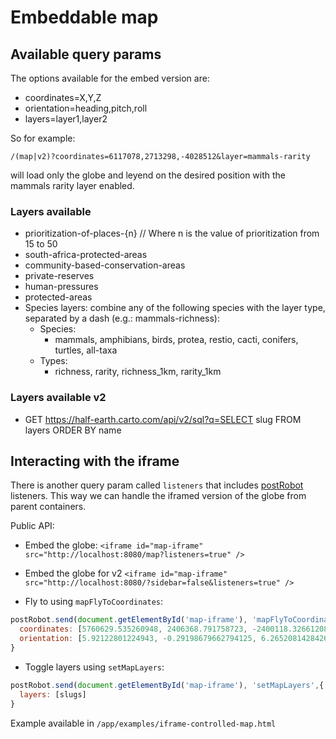 # Embeddable map

## Available query params

The options available for the embed version are:
- coordinates=X,Y,Z
- orientation=heading,pitch,roll
- layers=layer1,layer2

So for example:
```
/(map|v2)?coordinates=6117078,2713298,-4028512&layer=mammals-rarity
```
will load only the globe and leyend on the desired position with the mammals rarity layer enabled.

### Layers available
- prioritization-of-places-{n} // Where n is the value of prioritization from 15 to 50
- south-africa-protected-areas
- community-based-conservation-areas
- private-reserves
- human-pressures
- protected-areas
- Species layers: combine any of the following species with the layer type, separated by a dash (e.g.: mammals-richness):
  - Species:
    - mammals, amphibians, birds, protea, restio, cacti, conifers, turtles, all-taxa
  - Types:
    - richness, rarity, richness_1km, rarity_1km

### Layers available v2
- GET https://half-earth.carto.com/api/v2/sql?q=SELECT slug FROM layers ORDER BY name


## Interacting with the iframe

There is another query param called `listeners` that includes [postRobot](https://github.com/krakenjs/post-robot#parent-to-popup-messaging) listeners. This way we can handle the iframed version of the globe from parent containers.

Public API:
- Embed the globe:
`<iframe id="map-iframe" src="http://localhost:8080/map?listeners=true" />`
- Embed the globe for v2
`<iframe id="map-iframe" src="http://localhost:8080/?sidebar=false&listeners=true" />`

- Fly to using `mapFlyToCoordinates`:
```js
postRobot.send(document.getElementById('map-iframe'), 'mapFlyToCoordinates', {
  coordinates: [5760629.535260948, 2406368.791758723, -2400118.3266120856],
  orientation: [5.92122801224943, -0.29198679662794125, 6.26520814284261]
}
```
- Toggle layers using `setMapLayers`:
```js
postRobot.send(document.getElementById('map-iframe'), 'setMapLayers',{
  layers: [slugs]
}
```

Example available in `/app/examples/iframe-controlled-map.html`
